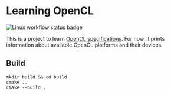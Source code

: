 # Learning OpenCL

![Linux workflow status badge](https://github.com/andreperezmaselco/learning-OpenCL/actions/workflows/cmake.yml/badge.svg)

This is a project to learn [OpenCL specifications](https://www.khronos.org/registry/OpenCL). For now, it prints information about available OpenCL platforms and their devices.

## Build

```
mkdir build && cd build
cmake ..
cmake --build .
```
